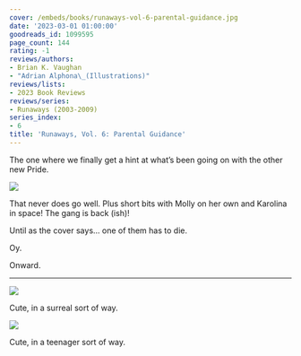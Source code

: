 ```yaml
---
cover: /embeds/books/runaways-vol-6-parental-guidance.jpg
date: '2023-03-01 01:00:00'
goodreads_id: 1099595
page_count: 144
rating: -1
reviews/authors:
- Brian K. Vaughan
- "Adrian Alphona\_(Illustrations)"
reviews/lists:
- 2023 Book Reviews
reviews/series:
- Runaways (2003-2009)
series_index:
- 6
title: 'Runaways, Vol. 6: Parental Guidance'
---
```

The one where we finally get a hint at what’s been going on with the other new Pride. 

![](/embeds/books/attachments/runaways-v6-3469d1.png)

That never does go well. Plus short bits with Molly on her own and Karolina in space! The gang is  back (ish)!

Until as the cover says… one of them has to die. 

Oy. 

Onward. 

<!--more-->

---


![](/embeds/books/attachments/runaways-v6-c32f72.png)

Cute, in a surreal sort of way. 

![](/embeds/books/attachments/runaways-v6-d4e232.png)

Cute, in a teenager sort of way. 



